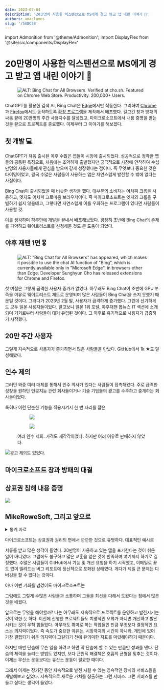 ```yaml
---
date: 2023-07-04
description: '20만명이 사용한 익스텐션으로 MS에게 경고 받고 앱 내린 이야기 💬'
authors: anaclumos
slug: '/5ADC58'
---
```


import Admonition from '@theme/Admonition';
import DisplayFlex from '@site/src/components/DisplayFlex'

# 20만명이 사용한 익스텐션으로 MS에게 경고 받고 앱 내린 이야기 💬

<figure>

![ALT: Bing Chat for All Browsers. Verified at cho.sh. Featured on Chrome Web Store. Productivity. 200,000+ Users.](4986BD.png)

</figure>

ChatGPT를 활용한 검색 AI, Bing Chat은 [Edge](https://microsoftedgeinsider.com)에서만 작동한다.
그리하여 [Chrome](https://chrome.google.com)과 [Firefox](https://firefox.com)에서도 동작하도록 [확장 프로그램](https://github.com/anaclumos/bing-chat-for-all-browsers)을 제작해서 배포했다.
길고긴 창과 방패의 싸움 끝에 20만명의 주간 사용자수를 달성했고, 마이크로소프트에서 내용 증명을 받는 것을 끝으로 프로젝트를 종료했다.
이제부터 그 이야기를 해보겠다.

## 첫 개발 💻

ChatGPT가 처음 출시된 이후 수많은 앱들이 시장에 출시되었다.
성공적으로 정착한 앱들의 공통된 특징으로, 처음에는 조악하게 출발했지만 궁극적으로 시장에 안착하여 수십만명의 사용자들에게 관심을 받으며 강제 성장했다는 점이다.
즉 무엇보다 중요한 것은 타이밍이었고, 결국 수많은 사람들이 사용하는 앱은 자연스럽게 발전할 수 밖에 없다는 사실이다.

Bing Chat이 출시되었을 때 비슷한 생각을 했다.
대부분의 소비자는 어차피 크롬을 사용하고, 엣지도 어차피 크로미움 브라우저이다.
즉 마이크로소프트는 엣지와 크롬을 구별하기 쉽지 않을테고, 그렇다면 자연스럽게 이를 우회하는 프로그램이 있다면 사람들이 사용할 것.

이를 생각하며 하루만에 개발을 끝내서 배포해보았다.
굉장히 초반에 Bing Chat의 존재를 파악하고 웨이트리스트를 신청해둔 것도 큰 도움이 되었다.

## 야후 재팬 1면 🎖️

<figure>

![ALT: "Bing Chat for All Browsers" has appeared, which makes it possible to use the chat Al function of "Bing", which is currently available only in "Microsoft Edge", in browsers other than Edge. Developer Sunghyun Cho has released extensions for Chrome and Firefox.](CEAD57.jpeg)

</figure>

첫 며칠은 그렇게 급격한 사용자 증가가 없었다.
아무래도 Bing Chat이 초반에 GPU 부족을 이유로 웨이트리스트 제도로 운영되며 많은 사람들이 Bing Chat을 쓰지 못했기 때문일 것이다.
그러다가 2023년 2월 말, 사용자가 급격하게 증가했다.
그런데 신기하게도 모두 일본 사용자들이었다.
알고보니 일본 1위 포털, 야후재팬 톱뉴스 IT 섹션에 소개되며 거기로부터 사람들이 대거 유입된 것이다.
그 이후로 유기적으로 사용자가 급증하기 시작했다.

## 20만 주간 사용자

그렇게 지속적으로 사용자가 증가하면서 많은 사람들을 만났다.
GitHub에서 1k ★도 달성해봤다.

## 인수 제의

그러던 와중 여러 매체를 통해서 인수 의사가 있다는 사람들이 접촉해왔다.
주로 급격한 성장을 원하던 인공지능 관련 회사들이거나
기술 기업들의 광고를 수주하고 중개하는 회사들이었다.

특히나 이런 단순한 기능을 적용시켜서 한 번 자리를 잡은

<figure>

<DisplayFlex>

<figure>

![](538111.png)

</figure>

<figure>

![](11E275.png)

</figure>

</DisplayFlex>

<figcaption>

여러 인수 제의. 가격도 제각각이었다.
하지만 여러 이유로 판매하지 않았다.

</figcaption>

</figure>

![광고 제의도 있었다.](3D2EBA.png)

## 마이크로소프트 창과 방패의 대결

## 상표권 침해 내용 증명

![](C1222B.png)

## MikeRoweSoft, 그리고 앞으로

<details>
<summary>통계 자료</summary>

![Weekly users over time](8A34EC.png)

<DisplayFlex>

<figure>

![Weekly users by Region](019199.png)

</figure>

<figure>

![Weekly users by language](5EB8C3.png)

</figure>

<figure>

![Weekly users by OS](9FBEDE.png)

</figure>

</DisplayFlex>

![Daily users by item version](B92F44.png)

<figure>

![Ratings over time](B25EB7.png)

</figure>

<figure>

![Pageview](6284A9.png)

</figure>

<figure>

![Impression across the Chrome Web Store](01B228.png)

</figure>

![Top 3 sources by Pageview](7F65B7.png)

<DisplayFlex>

<figure>

![Page views by source](863F7F.png)

</figure>

<figure>

![Page views](6276E4.png)

</figure>

</DisplayFlex>

</details>

마이크로소프트는 상표권과 권리의 면에서 깐깐한 것으로 유명하다.
대표적인 예시로

서류를 받고 많은 생각이 들었다.
20만명이 사용하고 있는 앱을 포기한다는 것이 쉬운 일이 아니었다.
그럼에도 불구하고 많은 교훈을 얻은 것에 만족하며 여기까지 하기로 결정했다.
수많은 사람들이 GitHub에서 기능 및 개선 요청을 하기 시작했고,
이메일로 끝도 없이 밀려드는 버그 리포트에 정신적으로 포화된 상태였다.
게다가 제일 큰 문제는 디버깅을 할 수 없다는 것이다.

아마 이번 기회를 넘겼어도 마이크로소프트는

그럼에도 그렇게 수많은 사람들과 소통하며 그들을 최선을 다해서 도왔다는 점에서 많은 것을 배웠다.

앞으로는 무엇을 해야할까?
나는 아무래도 지속적으로 프로젝트를 운영하고 발전시키는 것이 약한 듯 하다.
이전에 진행한 프로젝트들도 치명적인 오류가 아니면 개선하고 발전시키는 것이 무척 힘들었다.
아무래도 취미로 하는 작업들인 만큼 무엇보다 결정적인 요소는 의지력이었다.
즉 속도가 중요한 이유는, 시장까지의 시간이 아니라,
개인에 있어 가장 결핍되기 쉬운 의지력이 고갈되기 전에 유의미한 지표를 마련해야하기 때문이다.

하지만 매번 단숨에 무슨 일을 하려고 하면 딱 단숨에 할 수 있는 만큼만 성과를 낸다.
단숨의 체력을 늘리는 방법도 있지만, 보다 근원적 해결책은 호흡의 균형을 맞추는 것이다.
이제는 무산소 운동보다는 유산소 운동이 필요한 때이다.

그래서 이제는 장기간 동안 지속적으로 발전 시킬 수 있는 영속적인 장치와 서비스들을 개발해보고 싶었다.
지속적으로 새로운 가치를 창출하는 그런 서비스.
그런 서비스를 만들고 싶다는 생각이 들었다.
